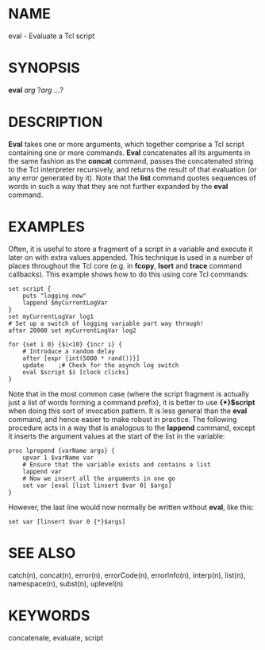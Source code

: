# NAME

eval - Evaluate a Tcl script

# SYNOPSIS

**eval** *arg* ?*arg \...*?

# DESCRIPTION

**Eval** takes one or more arguments, which together comprise a Tcl
script containing one or more commands. **Eval** concatenates all its
arguments in the same fashion as the **concat** command, passes the
concatenated string to the Tcl interpreter recursively, and returns the
result of that evaluation (or any error generated by it). Note that the
**list** command quotes sequences of words in such a way that they are
not further expanded by the **eval** command.

# EXAMPLES

Often, it is useful to store a fragment of a script in a variable and
execute it later on with extra values appended. This technique is used
in a number of places throughout the Tcl core (e.g. in **fcopy**,
**lsort** and **trace** command callbacks). This example shows how to do
this using core Tcl commands:

    set script {
        puts "logging now"
        lappend $myCurrentLogVar
    }
    set myCurrentLogVar log1
    # Set up a switch of logging variable part way through!
    after 20000 set myCurrentLogVar log2

    for {set i 0} {$i<10} {incr i} {
        # Introduce a random delay
        after [expr {int(5000 * rand())}]
        update    ;# Check for the asynch log switch
        eval $script $i [clock clicks]
    }

Note that in the most common case (where the script fragment is actually
just a list of words forming a command prefix), it is better to use
**{\*}\$script** when doing this sort of invocation pattern. It is less
general than the **eval** command, and hence easier to make robust in
practice. The following procedure acts in a way that is analogous to the
**lappend** command, except it inserts the argument values at the start
of the list in the variable:

    proc lprepend {varName args} {
        upvar 1 $varName var
        # Ensure that the variable exists and contains a list
        lappend var
        # Now we insert all the arguments in one go
        set var [eval [list linsert $var 0] $args]
    }

However, the last line would now normally be written without **eval**,
like this:

    set var [linsert $var 0 {*}$args]

# SEE ALSO

catch(n), concat(n), error(n), errorCode(n), errorInfo(n), interp(n),
list(n), namespace(n), subst(n), uplevel(n)

# KEYWORDS

concatenate, evaluate, script
